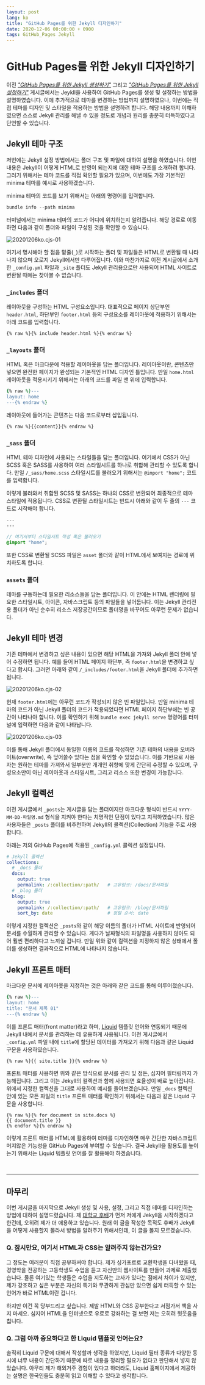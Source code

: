 ```yaml
---
layout: post
lang: ko
title: "GitHub Pages를 위한 Jekyll 디자인하기"
date: 2020-12-06 00:00:00 + 0900
tags: GitHub_Pages Jekyll
---
```

# GitHub Pages를 위한 Jekyll 디자인하기
이전 *["GitHub Pages를 위한 Jekyll 생성하기"](/blog/ko.creating-jekyll-site/)* 그리고 *["GitHub Pages를 위한 Jekyll 설정하기"](/blog/ko.configuring-jekyll-site/)* 게시글에서는 Jeykll을 사용하여 GitHub Pages를 생성 및 설정하는 방법을 설명하였습니다. 이에 추가적으로 테마를 변경하는 방법까지 설명하였으나, 이번에는 직접 테마를 디자인 및 스타일을 적용하는 방법을 설명하려 합니다. 해당 내용까지 이해하였으면 스스로 Jekyll 관리를 해낼 수 있을 정도로 개념과 원리를 충분히 터득하였다고 단언할 수 있습니다.

## Jekyll 테마 구조
저번에는 Jekyll 설정 방법에서는 폴더 구조 및 파일에 대하여 설명을 하였습니다. 이번 내용은 Jekyll이 어떻게 HTML로 반영이 되는지에 대한 테마 구조를 소개하려 합니다. 그러기 위해서는 테마 코드를 직접 확인할 필요가 있으며, 이번에도 가장 기본적인 minima 테마를 예시로 사용하겠습니다.

minima 테마의 코드를 보기 위해서는 아래의 명령어를 입력합니다.

```powershell
bundle info --path minima
```

터미널에서는 minima 테마의 코드가 어디에 위치하는지 알려줍니다. 해당 경로로 이동하면 다음과 같이 폴더와 파일이 구성된 것을 확인할 수 있습니다.

![20201206ko.cjs-01](/assets/images/blog/ko.designing-jekyll-site/20201206ko.cjs-01.png)

여기서 명시해야 할 점음 밑줄(`_`)로 시작하는 폴더 및 파일들은 HTML로 변환될 때 나타나지 않으며 오로지 Jekyll에서만 다루어집니다. 이와 마찬가지로 이전 게시글에서 소개한 `_config.yml` 파일과 `_site` 폴더도 Jekyll 관리용으로만 사용되어 HTML 사이트로 변환될 때에는 찾아볼 수 없습니다. 

### `_includes` 폴더
레이아웃을 구성하는 HTML 구성요소입니다. 대표적으로 페이지 상단부인 `header.html`, 하단부인 `footer.html` 등의 구성요소를 레이아웃에 적용하기 위해서는 아래 코드를 입력합니다.

```liquid
{% raw %}{% include header.html %}{% endraw %}
```

### `_layouts` 폴더
HTML 혹은 마크다운에 적용할 레이아웃을 담는 폴더입니다. 레이아웃이란, 콘텐츠만 넣으면 완전한 페이지가 완성되는 기본적인 HTML 디자인 틀입니다. 만일 `home.html` 레이아웃을 적용시키기 위해서는 아래의 코드를 파일 맨 위에 입력합니다.

```ruby
{% raw %}---
layout: home
---{% endraw %}
```

레이아웃에 들어가는 콘텐츠는 다음 코드로부터 삽입됩니다.

```liquid
{% raw %}{{content}}{% endraw %}
```

### `_sass` 폴더
HTML 테마 디자인에 사용되는 스타일들을 담는 폴더입니다. 여기에서 CSS가 아닌 SCSS 혹은 SASS를 사용하여 여러 스타일시트를 하나로 취합해 관리할 수 있도록 합니다. 만일 `/_sass/home.scss` 스타일시트를 불러오기 위해서는 `@import "home";` 코드를 입력합니다.

이렇게 불러와서 취합된 SCSS 및 SASS는 하나의 CSS로 변환되어 최종적으로 테마 스타일에 적용됩니다. CSS로 변환될 스타일시트는 반드시 아래와 같이 두 줄의 `---` 코드로 시작해야 합니다.

```sass
---
---

// 여기서부터 스타일시트 작성 혹은 불러오기
@import "home";
```

또한 CSS로 변환될 SCSS 파일은 `asset` 폴더와 같이 HTML에서 보여지는 경로에 위치하도록 합니다.

### `assets` 폴더
테마를 구동하는데 필요한 리소스들을 담는 폴더입니다. 이 안에는 HTML 렌더링에 필요한 스타일시트, 아이콘, 자바스크립트 등의 파일들을 넣어둡니다. 이는 Jekyll 관리전용 폴더가 아닌 순수히 리소스 저장공간이므로 폴더명을 바꾸어도 아무런 문제가 없습니다.

## Jekyll 테마 변경
기존 테마에서 변경하고 싶은 내용이 있으면 해당 HTML을 가져와 Jekyll 폴더 안에 넣어 수정하면 됩니다. 예를 들어 HTML 페이지 하단부, 즉 `footer.html`을 변경하고 싶다고 합시다. 그러면 아래와 같이 `/_includes/footer.html`을 Jekyll 폴더에 추가하면 됩니다.

![20201206ko.cjs-02](/assets/images/blog/ko.designing-jekyll-site/20201206ko.cjs-02.png)

현재 `footer.html`에는 아무런 코드가 작성되지 않은 빈 파일입니다. 만일 minima 테마의 코드가 아닌 Jekyll 폴더의 코드가 적용되었다면 HTML 페이지 하단부에는 빈 공간이 나타나야 합니다. 이를 확인하기 위해 `bundle exec jekyll serve` 명령어를 터미널에 입력하면 다음과 같이 나타납니다.

![20201206ko.cjs-03](/assets/images/blog/ko.designing-jekyll-site/20201206ko.cjs-03.png)

이를 통해 Jekyll 폴더에서 동일한 이름의 코드를 작성하면 기존 테마의 내용을 오버라이트(overwrite), 즉 덮어쓸수 있다는 점을 확인할 수 있었습니다. 이를 기반으로 사용자는 원하는 테마를 가져와서 일부분만 개개인 취향에 맞게 간단히 수정할 수 있으며, 구성요소만이 아닌 레이아웃과 스타일시트, 그리고 리소스 또한 변경이 가능합니다.

## Jekyll 컬렉션
이전 게시글에서 `_posts`는 게시글을 담는 폴더이지만 마크다운 형식이 반드시 `YYYY-MM-DD-파일명.md` 형식을 지켜야 한다는 치명적인 단점이 있다고 지적하였습니다. 많은 사용자들은 `_posts` 폴더를 비추천하며 Jekyll의 콜렉션(Collection) 기능을 주로 사용합니다.

아래는 저의 GitHub Pages에 적용된 `_config.yml` 콜렉션 설정입니다.

```yml
# Jekyll 콜렉션
collections:
  # _docs 폴더
  docs:
    output: true
    permalink: /:collection/:path/   # 고유링크: /docs/문서파일
  # _blog 폴더
  blog:
    output: true
    permalink: /:collection/:path/   # 고유링크: /blog/문서파일
    sort_by: date                    # 정렬 순서: date
```

이렇게 지정한 컬렉션은 `_posts`와 같이 해당 이름의 폴더가 HTML 사이트에 반영되어 문서를 수월하게 관리할 수 있습니다. 게다가 날짜형식의 파일명을 사용하지 않아도 되어 훨씬 편리하다고 느끼실 겁니다. 만일 위와 같이 컬렉션을 지정하지 않은 상태에서 폴더를 생성하면 결과적으로 HTML에 나타나지 않습니다.

## Jekyll 프론트 매터
마크다운 문서에 레이아웃을 지정하는 것은 아래와 같은 코드를 통해 이루어졌습니다.

```ruby
{% raw %}---
layout: home
title: "문서 제목 01"
---{% endraw %}
```

이를 프론트 매터(front matter)라고 하며, [Liquid](https://shopify.github.io/liquid/) 템플릿 언어와 연동되기 때문에 Jekyll 내에서 문서를 관리하는 데 유용하게 사용됩니다. 이전 게시글에서 `_config.yml` 파일 내에 `title`에 할당된 데이터를 가져오기 위해 다음과 같은 Liquid 구문을 사용하였습니다.

```liquid
{% raw %}{{ site.title }}{% endraw %}
```

프론트 매터를 사용하면 위와 같은 방식으로 문서를 관리 및 정돈, 심지어 필터링까지 가능해집니다. 그리고 이는 Jekyll의 컬렉션과 함께 사용되면 효율성이 배로 높아집니다. 위에서 지정한 컬렉션을 그대로 사용하여 예시를 들어보겠습니다. 만일 `_docs` 컬렉션 안에 있는 모든 파일의 `title` 프론트 매터를 확인하기 위해서는 다음과 같은 Liquid 구문을 사용합니다.

```liquid
{% raw %}{% for document in site.docs %}
{{ document.title }}
{% endfor %}{% endraw %}
```

이렇게 프론트 매터를 HTML에 활용하여 테마를 디자인하면 매우 간단한 자바스크립트 머지않은 기능성을 GitHub Pages에 부여할 수 있습니다. 결국 Jekyll을 활용도를 높이는기 위해서는 Liquid 템플릿 언어를 잘 활용해야 하겠습니다.

<br/>

----

## 마무리
이번 게시글을 마지막으로 Jekyll 생성 및 사용, 설정, 그리고 직접 테마를 디자인하는 방법에 대하여 설명드렸습니다. 제 [대학교 후배](https://github.com/fora22)가 먼저 저에게 Jekyll을 시작하겠다고 한건데, 오히려 제가 더 애용하고 있습니다. 원래 이 글을 작성한 목적도 후배가 Jekyll을 어떻게 사용할지 몰라서 방법을 알려주기 위해서인데, 이 글을 볼지 모르겠습니다.

### Q. 잠시만요, 여기서 HTML과 CSS는 알려주지 않는건가요?
그 정도는 여러분이 직접 공부하셔야 합니다. 제가 싱가포르로 교환학생을 다녀왔을 때, 경영학을 전공하는 고등학생도 수업을 듣고 자신만의 웹사이트를 만들어 과제로 제출했습니다. 물론 여기있는 학생들은 수업을 지도하는 교사가 있다는 점에서 차이가 있지만, 제가 강조하고 싶은 부분은 자신의 특기와 무관하게 관심만 있으면 쉽게 터득할 수 있는 언어가 바로 HTML이란 겁니다.

하지만 이건 꼭 당부드리고 싶습니다. 제발 HTML와 CSS 공부한다고 서점가서 책을 사지 마세요. 심지어 HTML을 인터넷으로 유료로 강좌하는 걸 보면 저는 오히려 헛웃음을 칩니다.

### Q. 그럼 아까 중요하다고 한 Liquid 템플릿 언어는요?
솔직히 Liquid 구문에 대해서 작성할까 생각을 하였지만, Liquid 필터 종류가 다양한 동시에 너무 내용이 간단하기 때문에 따로 내용을 정리할 필요가 없다고 판단해서 넣지 않았습니다. 아무리 제가 해외거주 경험이 있다고 하더라도, Liquid 홈페이지에서 제공하는 설명은 한국인들도 충분히 읽고 이해할 수 있다고 생각합니다.
